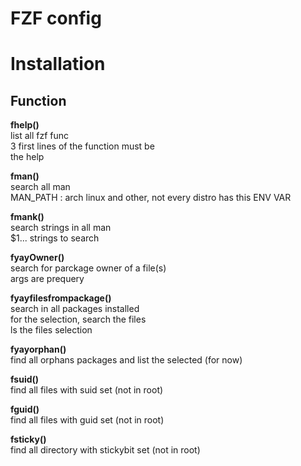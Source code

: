 # FZF config

# Installation

## Function
**fhelp()**  
	 list all fzf func  
	 3 first lines of the function must be  
	 the help  
  
**fman()**  
	 search all man  
	 MAN_PATH : arch linux and other, not every distro has this ENV VAR  
  
**fmank()**  
	 search strings in all man  
	 $1... strings to search  
  
**fyayOwner()**  
	 search for parckage owner of a file(s)  
	 args are prequery  
  
**fyayfilesfrompackage()**  
	 search in all packages installed  
	 for the selection,  search the files  
	 ls the files selection  
  
**fyayorphan()**  
	 find all orphans packages and list the selected (for now)  
  
**fsuid()**  
	 find all files with suid set (not in root)  
  
**fguid()**  
	 find all files with guid set (not in root)  
	  
**fsticky()**  
	 find all directory with stickybit set (not in root)  
	  
	  
